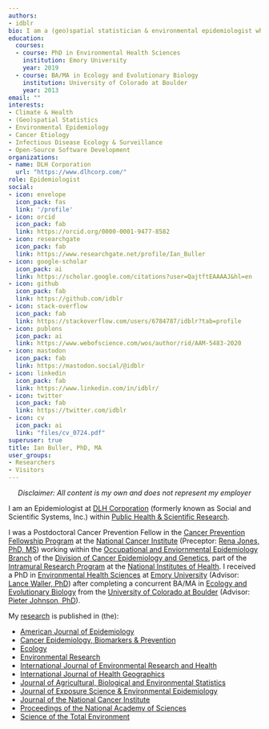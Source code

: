 ```yaml
---
authors:
- idblr
bio: I am a (geo)spatial statistician & environmental epidemiologist who primarily codes in [R](https://cran.r-project.org/) • *All content is my own and does not represent my employer* • *he/him/his*
education:
  courses:
  - course: PhD in Environmental Health Sciences
    institution: Emory University
    year: 2019
  - course: BA/MA in Ecology and Evolutionary Biology
    institution: University of Colorado at Boulder
    year: 2013
email: ""
interests:
- Climate & Health
- (Geo)spatial Statistics
- Environmental Epidemiology
- Cancer Etiology
- Infectious Disease Ecology & Surveillance
- Open-Source Software Development
organizations:
- name: DLH Corporation
  url: "https://www.dlhcorp.com/"
role: Epidemiologist
social:
- icon: envelope
  icon_pack: fas
  link: '/profile'
- icon: orcid
  icon_pack: fab
  link: https://orcid.org/0000-0001-9477-8582
- icon: researchgate
  icon_pack: fab
  link: https://www.researchgate.net/profile/Ian_Buller
- icon: google-scholar
  icon_pack: ai
  link: https://scholar.google.com/citations?user=QajtftEAAAAJ&hl=en
- icon: github
  icon_pack: fab
  link: https://github.com/idblr
- icon: stack-overflow
  icon_pack: fab
  link: https://stackoverflow.com/users/6784787/idblr?tab=profile
- icon: publons
  icon_pack: ai
  link: https://www.webofscience.com/wos/author/rid/AAM-5483-2020
- icon: mastodon
  icon_pack: fab
  link: https://mastodon.social/@idblr
- icon: linkedin
  icon_pack: fab
  link: https://www.linkedin.com/in/idblr/  
- icon: twitter
  icon_pack: fab
  link: https://twitter.com/idblr
- icon: cv
  icon_pack: ai
  link: "files/cv_0724.pdf"
superuser: true
title: Ian Buller, PhD, MA
user_groups:
- Researchers
- Visitors
---
```


<center>

 *Disclaimer: All content is my own and does not represent my employer*
 
 </center>

I am an Epidemiologist at [DLH Corporation](https://www.dlhcorp.com) (formerly known as Social and Scientific Systems, Inc.) within [Public Health & Scientific Research](https://www.dlhcorp.com/public-health-research/).

I was a Postdoctoral Cancer Prevention Fellow in the [Cancer Prevention Fellowship Program](https://cpfp.cancer.gov/) at the [National Cancer Institute](https://www.cancer.gov) (Preceptor: [Rena Jones, PhD, MS](https://orcid.org/0000-0003-1294-1679)) working within the [Occupational and Enviornmental Epidemiology Branch](https://dceg.cancer.gov/about/organization/tdrp/oeeb) of the [Division of Cancer Epidemiology and Genetics](https://dceg.cancer.gov), part of the [Intramural Research Program](https://irp.nih.gov) at the [National Institutes of Health](https://www.nih.gov). I received a PhD in [Environmental Health Sciences](https://www.sph.emory.edu/departments/eh/degree-programs/phd/index.html) at [Emory University](http://www.emory.edu) (Advisor: [Lance Waller, PhD](https://orcid.org/0000-0001-5002-8886)) after completing a concurrent BA/MA in [Ecology and Evolutionary Biology](https://www.colorado.edu/ebio/) from the [University of Colorado at Boulder](https://www.colorado.edu) (Advisor: [Pieter Johnson, PhD](https://orcid.org/0000-0002-7997-5390)). 

My [research](https://www.ncbi.nlm.nih.gov/myncbi/ian.buller.1/bibliography/public) is published in (the): 
-  [American Journal of Epidemiology](https://academic.oup.com/aje)
-  [Cancer Epidemiology, Biomarkers & Prevention](https://cebp.aacrjournals.org)
-  [Ecology](https://esajournals.onlinelibrary.wiley.com/journal/19399170)
-  [Environmental Research](https://www.journals.elsevier.com/environmental-research)
-  [International Journal of Environmental Research and Health](https://www.mdpi.com/journal/ijerph)
-  [International Journal of Health Geographics](https://ij-healthgeographics.biomedcentral.com/)
-  [Journal of Agricultural, Biological and Environmental Statistics](https://www.springer.com/journal/13253)
-  [Journal of Exposure Science & Environmental Epidemiology](https://www.nature.com/jes/)
-  [Journal of the National Cancer Institute](https://academic.oup.com/jnci)
-  [Proceedings of the National Academy of Sciences](https://www.pnas.org)
-  [Science of the Total Environment](https://www.sciencedirect.com/journal/science-of-the-total-environment)

